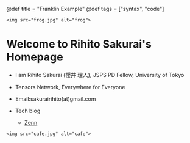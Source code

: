 @def title = "Franklin Example"
@def tags = ["syntax", "code"]

~~~
<img src="frog.jpg" alt="frog">
~~~

# Welcome to Rihito Sakurai's Homepage

- I am Rihito Sakurai (櫻井 理人), JSPS PD Fellow, University of Tokyo 

- Tensors Network, Everywhere for Everyone

- Email:sakurairihito(at)gmail.com

- Tech blog
    - [Zenn](https://zenn.dev/rihitosakurai)



~~~
<img src="cafe.jpg" alt="cafe">
~~~ 